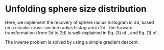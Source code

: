 # Unfolding sphere size distribution

Here, we implement the recovery of sphere radius histogram in 3d, based on a circular cross-section radius histogram in 2d. The forward transformation (from 3d to 2d) is well-explained in Eq. (3) of , and Eq. (1) of .

The inverse problem is solved by using a simple gradient descent.
